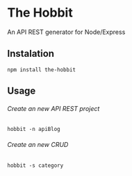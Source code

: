 # The Hobbit
An API REST generator for Node/Express

## Instalation

```shell
npm install the-hobbit
```

## Usage
###### Create an new API REST project
```shell
hobbit -n apiBlog
```

###### Create an new CRUD
```shell
hobbit -s category
```
